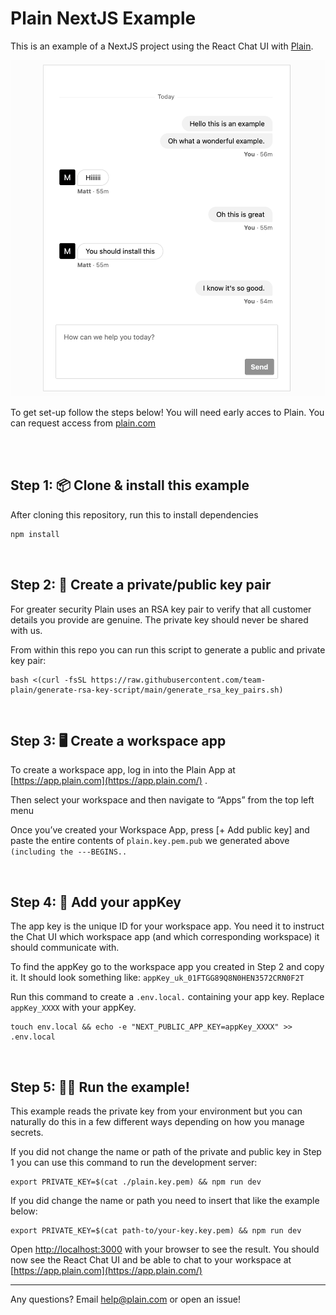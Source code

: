 # Plain NextJS Example

This is an example of a NextJS project using the React Chat UI with [Plain](https://plain.com).

<img src="/public/chat.png" width="600" />


To get set-up follow the steps below! You will need early acces to Plain. You can request access from [plain.com](https://plain.com)

<br /> <br />

## Step 1: 📦 Clone & install this example

After cloning this repository, run this to install dependencies

```bash
npm install
```

<br />

## Step 2: 🔐 Create a private/public key pair

For greater security Plain uses an RSA key pair to verify that all customer details you provide are genuine. The private key should never be shared with us.

From within this repo you can run this script to generate a public and private key pair:

```
bash <(curl -fsSL https://raw.githubusercontent.com/team-plain/generate-rsa-key-script/main/generate_rsa_key_pairs.sh)
```

<br />

## Step 3: 🖥 Create a workspace app

To create a workspace app, log in into the Plain App at [https://app.plain.com](https://app.plain.com/) .

Then select your workspace and then navigate to “Apps” from the top left menu

Once you’ve created your Workspace App, press [+ Add public key] and paste the entire contents of `plain.key.pem.pub` we generated above `(including the ---BEGINS..`

<br />

## Step 4: 🔑 Add your appKey

The app key is the unique ID for your workspace app. You need it to instruct the Chat UI which workspace app (and which corresponding workspace) it should communicate with.

To find the appKey go to the workspace app you created in Step 2 and copy it. It should look something like: `appKey_uk_01FTGG89Q8N0HEN3572CRN0F2T`

Run this command to create a `.env.local.` containing your app key. Replace `appKey_XXXX` with your appKey.

```
touch env.local && echo -e "NEXT_PUBLIC_APP_KEY=appKey_XXXX" >> .env.local
```

<br />

## Step 5: 🏃‍♀️ Run the example!

This example reads the private key from your environment but you can naturally do this in a few different ways depending on how you manage secrets.

If you did not change the name or path of the private and public key in Step 1 you can use this command to run the development server:

```
export PRIVATE_KEY=$(cat ./plain.key.pem) && npm run dev
```

If you did change the name or path you need to insert that like the example below:

```
export PRIVATE_KEY=$(cat path-to/your-key.key.pem) && npm run dev
```

Open [http://localhost:3000](http://localhost:3000) with your browser to see the result. You should now see the React Chat UI and be able to chat to your workspace at [https://app.plain.com](https://app.plain.com/)


----

Any questions? Email help@plain.com or open an issue!

